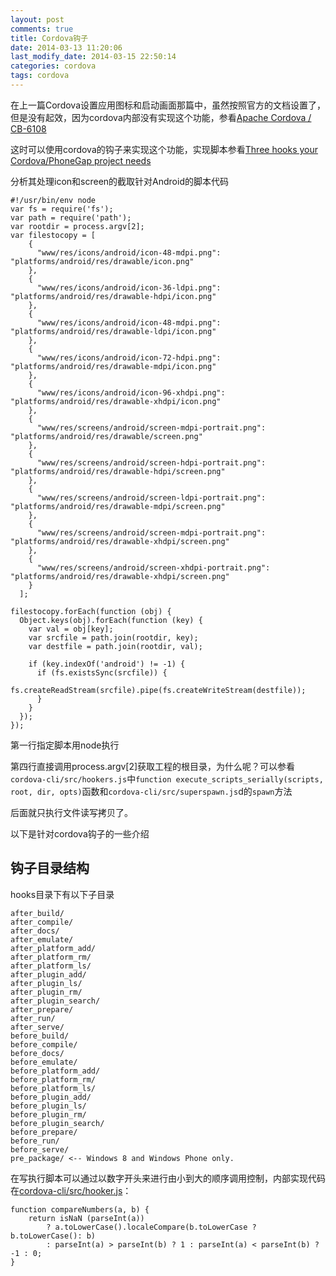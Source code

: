```yaml
---
layout: post
comments: true
title: Cordova钩子
date: 2014-03-13 11:20:06 
last_modify_date: 2014-03-15 22:50:14 
categories: cordova
tags: cordova
---
```


在上一篇Cordova设置应用图标和启动画面那篇中，虽然按照官方的文档设置了，但是没有起效，因为cordova内部没有实现这个功能，参看[Apache Cordova / CB-6108](https://issues.apache.org/jira/browse/CB-6108)

这时可以使用cordova的钩子来实现这个功能，实现脚本参看[Three hooks your Cordova/PhoneGap project needs](http://devgirl.org/2013/11/12/three-hooks-your-cordovaphonegap-project-needs/)

分析其处理icon和screen的截取针对Android的脚本代码

	#!/usr/bin/env node
	var fs = require('fs');
	var path = require('path');
	var rootdir = process.argv[2];
	var filestocopy = [
	    {
	      "www/res/icons/android/icon-48-mdpi.png": "platforms/android/res/drawable/icon.png"
	    },
	    {
	      "www/res/icons/android/icon-36-ldpi.png": "platforms/android/res/drawable-hdpi/icon.png"
	    },
	    {
	      "www/res/icons/android/icon-48-mdpi.png": "platforms/android/res/drawable-ldpi/icon.png"
	    },
	    {
	      "www/res/icons/android/icon-72-hdpi.png": "platforms/android/res/drawable-mdpi/icon.png"
	    },
	    {
	      "www/res/icons/android/icon-96-xhdpi.png": "platforms/android/res/drawable-xhdpi/icon.png"
	    },
	    {
	      "www/res/screens/android/screen-mdpi-portrait.png": "platforms/android/res/drawable/screen.png"
	    },
	    {
	      "www/res/screens/android/screen-hdpi-portrait.png": "platforms/android/res/drawable-hdpi/screen.png"
	    },
	    {
	      "www/res/screens/android/screen-ldpi-portrait.png": "platforms/android/res/drawable-mdpi/screen.png"
	    },
	    {
	      "www/res/screens/android/screen-mdpi-portrait.png": "platforms/android/res/drawable-xhdpi/screen.png"
	    },
	    {
	      "www/res/screens/android/screen-xhdpi-portrait.png": "platforms/android/res/drawable-xhdpi/screen.png"
	    }
	  ];
	
	filestocopy.forEach(function (obj) {
	  Object.keys(obj).forEach(function (key) {
	    var val = obj[key];
	    var srcfile = path.join(rootdir, key);
	    var destfile = path.join(rootdir, val);
	
	    if (key.indexOf('android') != -1) {
	      if (fs.existsSync(srcfile)) {
	        fs.createReadStream(srcfile).pipe(fs.createWriteStream(destfile));
	      }
	    }
	  });
	});

第一行指定脚本用node执行

第四行直接调用process.argv[2]获取工程的根目录，为什么呢？可以参看`cordova-cli/src/hookers.js`中`function execute_scripts_serially(scripts, root, dir, opts)`函数和`cordova-cli/src/superspawn.js`d的`spawn`方法

后面就只执行文件读写拷贝了。

以下是针对cordova钩子的一些介绍


## 钩子目录结构 ##

hooks目录下有以下子目录

	after_build/
    after_compile/
    after_docs/
    after_emulate/
    after_platform_add/
    after_platform_rm/
    after_platform_ls/
    after_plugin_add/
    after_plugin_ls/
    after_plugin_rm/
    after_plugin_search/
    after_prepare/
    after_run/
    after_serve/
    before_build/
    before_compile/
    before_docs/
    before_emulate/
    before_platform_add/
    before_platform_rm/
    before_platform_ls/
    before_plugin_add/
    before_plugin_ls/
    before_plugin_rm/
    before_plugin_search/
    before_prepare/
    before_run/
    before_serve/
    pre_package/ <-- Windows 8 and Windows Phone only.

在写执行脚本可以通过以数字开头来进行由小到大的顺序调用控制，内部实现代码在[cordova-cli/src/hooker.js](https://github.com/apache/cordova-cli/blob/master/src/hooker.js)：

	function compareNumbers(a, b) {
	    return isNaN (parseInt(a))
	        ? a.toLowerCase().localeCompare(b.toLowerCase ? b.toLowerCase(): b)
	        : parseInt(a) > parseInt(b) ? 1 : parseInt(a) < parseInt(b) ? -1 : 0;
	}
